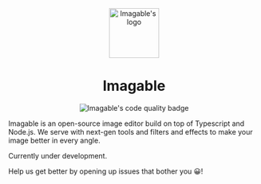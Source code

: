 <div align="center">
    <img height="100px" src="https://github.com/imagable/imagable/blob/master/resources/logo.png" alt="Imagable's logo" />
    <h1>Imagable</h1>
    <img src="https://www.codefactor.io/repository/github/imagable/imagable/badge" alt="Imagable's code quality badge" />
</div>

Imagable is an open-source image editor build on top of Typescript and Node.js.
We serve with next-gen tools and filters and effects to make your image better in every angle.

Currently under development.

Help us get better by opening up issues that bother you 😀!
